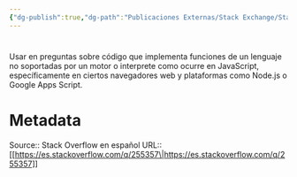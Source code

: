 ```yaml
---
{"dg-publish":true,"dg-path":"Publicaciones Externas/Stack Exchange/Stack Overflow en español/es.stackoverflow.com-255357.md","permalink":"/publicaciones-externas/stack-exchange/stack-overflow-en-espanol/es-stackoverflow-com-255357/","hide":true,"noteIcon":"\"0\"","created":"2024-04-03T12:49:10.759-06:00","updated":"2024-04-05T16:43:55.279-06:00"}
---
```


# 

Usar en preguntas sobre código que implementa funciones de un lenguaje no soportadas por un motor o interprete como ocurre en JavaScript, específicamente en ciertos navegadores web y plataformas como Node.js o Google Apps Script.

# Metadata
Source:: Stack Overflow en español
URL:: [[https://es.stackoverflow.com/q/255357\|https://es.stackoverflow.com/q/255357]]

